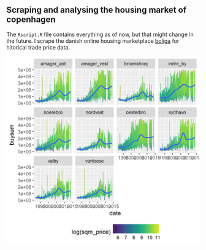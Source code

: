 

## Scraping and analysing the housing market of copenhagen

The `Rscript.R` file contains everything as of now, but that might change in the future. I scrape the danish online housing marketplace [boliga](boliga.dk) for hitorical trade price data.

<p align="center">
<img src="facet_over_time.png" alt="GDP plot">
</p>
